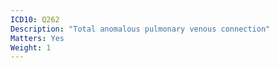 ```yaml
---
ICD10: Q262
Description: "Total anomalous pulmonary venous connection"
Matters: Yes
Weight: 1
---
```


